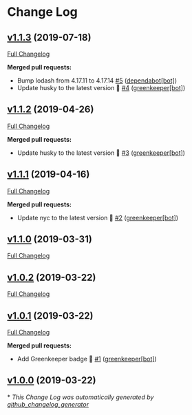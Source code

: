 # Change Log

## [v1.1.3](https://github.com/honzahommer/node-fs-mktemp/tree/v1.1.3) (2019-07-18)
[Full Changelog](https://github.com/honzahommer/node-fs-mktemp/compare/v1.1.2...v1.1.3)

**Merged pull requests:**

- Bump lodash from 4.17.11 to 4.17.14 [\#5](https://github.com/honzahommer/node-fs-mktemp/pull/5) ([dependabot[bot]](https://github.com/apps/dependabot))
- Update husky to the latest version 🚀 [\#4](https://github.com/honzahommer/node-fs-mktemp/pull/4) ([greenkeeper[bot]](https://github.com/apps/greenkeeper))

## [v1.1.2](https://github.com/honzahommer/node-fs-mktemp/tree/v1.1.2) (2019-04-26)
[Full Changelog](https://github.com/honzahommer/node-fs-mktemp/compare/v1.1.1...v1.1.2)

**Merged pull requests:**

- Update husky to the latest version 🚀 [\#3](https://github.com/honzahommer/node-fs-mktemp/pull/3) ([greenkeeper[bot]](https://github.com/apps/greenkeeper))

## [v1.1.1](https://github.com/honzahommer/node-fs-mktemp/tree/v1.1.1) (2019-04-16)
[Full Changelog](https://github.com/honzahommer/node-fs-mktemp/compare/v1.1.0...v1.1.1)

**Merged pull requests:**

- Update nyc to the latest version 🚀 [\#2](https://github.com/honzahommer/node-fs-mktemp/pull/2) ([greenkeeper[bot]](https://github.com/apps/greenkeeper))

## [v1.1.0](https://github.com/honzahommer/node-fs-mktemp/tree/v1.1.0) (2019-03-31)
[Full Changelog](https://github.com/honzahommer/node-fs-mktemp/compare/v1.0.2...v1.1.0)

## [v1.0.2](https://github.com/honzahommer/node-fs-mktemp/tree/v1.0.2) (2019-03-22)
[Full Changelog](https://github.com/honzahommer/node-fs-mktemp/compare/v1.0.1...v1.0.2)

## [v1.0.1](https://github.com/honzahommer/node-fs-mktemp/tree/v1.0.1) (2019-03-22)
[Full Changelog](https://github.com/honzahommer/node-fs-mktemp/compare/v1.0.0...v1.0.1)

**Merged pull requests:**

- Add Greenkeeper badge 🌴 [\#1](https://github.com/honzahommer/node-fs-mktemp/pull/1) ([greenkeeper[bot]](https://github.com/apps/greenkeeper))

## [v1.0.0](https://github.com/honzahommer/node-fs-mktemp/tree/v1.0.0) (2019-03-22)


\* *This Change Log was automatically generated by [github_changelog_generator](https://github.com/skywinder/Github-Changelog-Generator)*